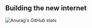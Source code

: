 ## Building the new internet

![Anurag's GitHub stats](https://github-readme-stats.vercel.app/api?username=dylanverstraete&show_icons=true&theme=transparant&count_private=true)
